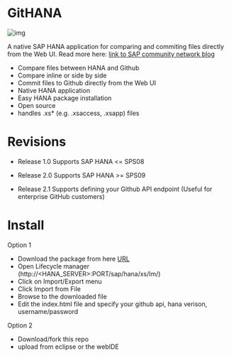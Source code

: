 GitHANA
=======

![img](http://scn.sap.com/servlet/JiveServlet/downloadImage/38-112364-525261/526-400/Git-HANA-Screenshot.jpg)

A native SAP HANA application for comparing and commiting files directly from the Web UI. Read more here: [link to SAP community network blog](http://scn.sap.com/community/developer-center/hana/blog/2014/08/22/git-hana--a-free-open-source-github-client-for-sap-hana)

- Compare files between HANA and Github
- Compare inline or side by side
- Commit files to Github directly from the Web UI
- Native HANA application
- Easy HANA package installation
- Open source
- handles .xs* (e.g. .xsaccess, .xsapp) files

Revisions
=======

- Release 1.0
Supports SAP HANA <= SPS08

- Release 2.0
Supports SAP HANA >= SPS09

- Release 2.1
Supports defining your Github API endpoint (Useful for enterprise GitHub customers)

Install
=======

Option 1

- Download the package from here [URL](http://www.metric2.com/metric2-downloads/)
- Open Lifecycle manager (http://<HANA_SERVER>:PORT/sap/hana/xs/lm/)
- Click on Import/Export menu
- Click Import from File
- Browse to the downloaded file
- Edit the index.html file and specify your github api, hana verison, username/password

Option 2
- Download/fork this repo
- upload from eclipse or the webIDE